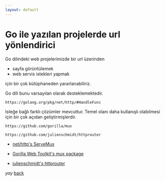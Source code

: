 ```yaml
---
layout: default
---
```

# Go ile yazılan projelerde url yönlendirici

Go dilindeki web projelerimizde bir url üzerinden 
 - sayfa görüntülemek
 - web servis istekleri yapmak

için bir çok kütüphaneden yararlanabiliriz.


Go dili bunu varsayılan olarak desteklemektedir.
```
https://golang.org/pkg/net/http/#HandleFunc
```
Isteğe bağlı farklı çözümler mevcuttur. Temel olanı daha kullanışlı olabilmesi için bir çok açıdan geliştirmişlerdir.

```
https://github.com/gorilla/mux

https://github.com/julienschmidt/httprouter
```

- [net/http's ServeMux](https://www.youtube.com/watch?v=9a-WV2GVGLE)

- [Gorilla Web Toolkit's mux package](https://www.youtube.com/watch?v=HvkeolcijlY)

- [julienschmidt's httprouter](https://www.youtube.com/watch?v=LsSD917wCz0)

_yay_
[back](https://microservice-base.github.io/)
